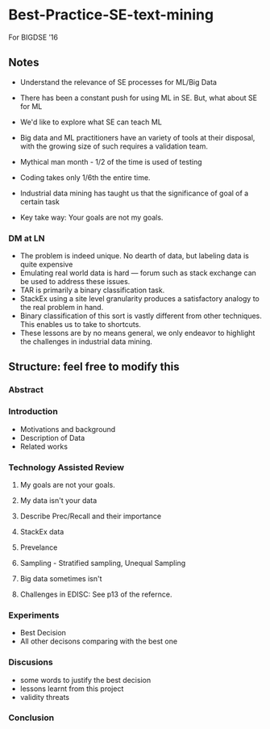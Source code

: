 # Best-Practice-SE-text-mining

For BIGDSE ’16

## Notes

- Understand the relevance of SE processes for ML/Big Data
- There has been a constant push for using ML in SE. But, what about SE for ML
- We'd like to explore what SE can teach ML

- Big data and ML practitioners have an variety of tools at their disposal, with the growing size of such requires a validation team.
- Mythical man month - 1/2 of the time is used of testing 
- Coding takes only 1/6th the entire time.

- Industrial data mining has taught us that the significance of goal of a certain task
- Key take way: Your goals are not my goals.

### DM at LN
- The problem is indeed unique. No dearth of data, but labeling data is quite expensive
- Emulating real world data is hard — forum such as stack exchange can be used to address these issues.
- TAR is primarily a binary classification task.
- StackEx using a site level granularity produces a satisfactory analogy to the real problem in hand.
- Binary classification of this sort is vastly different from other techniques. This enables us to take to shortcuts. 
- These lessons are by no means general, we only endeavor to highlight the challenges in industrial data mining.


## Structure: feel free to modify this

### Abstract

### Introduction
 - Motivations and background
 - Description of Data
 - Related works
 
### Technology Assisted Review 
 1. My goals are not your goals.
 2. My data isn't your data
   1. Describe Prec/Recall and their importance
   2. StackEx data
   3. Prevelance
   4. Sampling - Stratified sampling, Unequal Sampling
   
 3. Big data sometimes isn't
   1. Challenges in EDISC: See p13 of the refernce. 

### Experiments
 - Best Decision
 - All other decisons comparing with the best one

### Discusions
 - some words to justify the best decision
 - lessons learnt from this project
 - validity threats

### Conclusion
